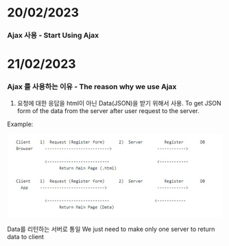 # 20/02/2023

### Ajax 사용 - Start Using Ajax


# 21/02/2023

### Ajax 를 사용하는 이유 - The reason why we use Ajax

1) 요청에 대한 응답을 html이 아닌 Data(JSON)을 받기 위해서 사용.
To get JSON form of the data from the server after user request to the server.

Example:

![image](./AjaxReason.jpg)           
                      

Data를 리턴하는 서버로 통일
We just need to make only one server to return data to client
